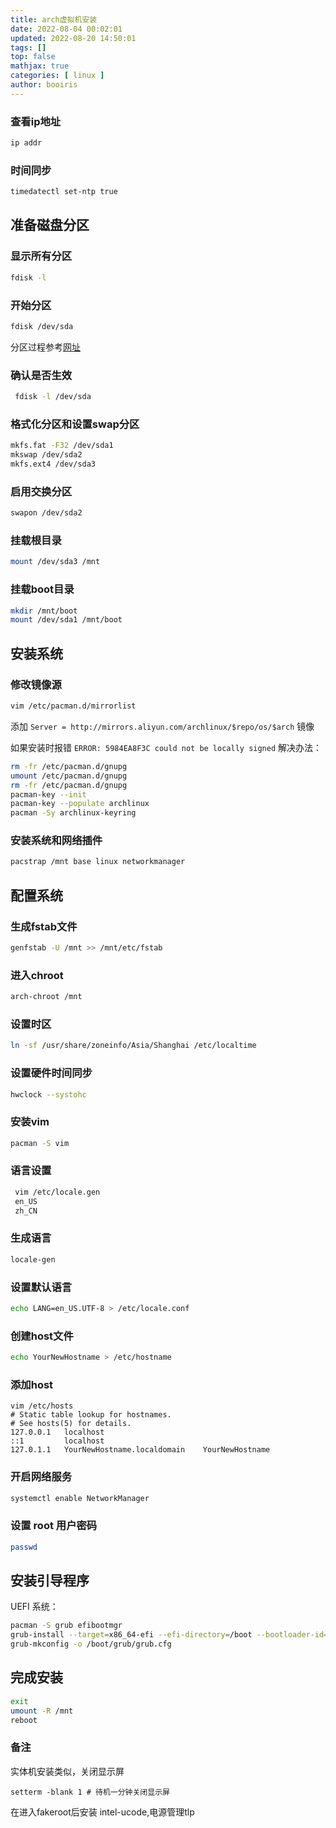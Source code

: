 ```yaml
---
title: arch虚拟机安装 
date: 2022-08-04 00:02:01 
updated: 2022-08-20 14:50:01
tags: [] 
top: false
mathjax: true
categories: [ linux ]
author: booiris
---
```


### 查看ip地址

```bash
ip addr
```

### 时间同步

```bash
timedatectl set-ntp true
```

## 准备磁盘分区

### 显示所有分区

```bash
fdisk -l
```

### 开始分区

```bash
fdisk /dev/sda
```

分区过程参考[网址](https://ericclose.github.io/Installing-Arch-as-a-guest-with-UEFI-and-GPT.html#arch-chroot)

### 确认是否生效

```bash
 fdisk -l /dev/sda
```

### 格式化分区和设置swap分区

```bash
mkfs.fat -F32 /dev/sda1
mkswap /dev/sda2
mkfs.ext4 /dev/sda3 
```

### 启用交换分区

```bash
swapon /dev/sda2
```

### 挂载根目录

```bash
mount /dev/sda3 /mnt
```

### 挂载boot目录

```bash
mkdir /mnt/boot
mount /dev/sda1 /mnt/boot
```

## 安装系统

### 修改镜像源

```bash
vim /etc/pacman.d/mirrorlist
```

添加 `Server = http://mirrors.aliyun.com/archlinux/$repo/os/$arch` 镜像

如果安装时报错 `ERROR: 5984EA8F3C could not be locally signed` 解决办法：

```bash
rm -fr /etc/pacman.d/gnupg
umount /etc/pacman.d/gnupg
rm -fr /etc/pacman.d/gnupg
pacman-key --init
pacman-key --populate archlinux
pacman -Sy archlinux-keyring
```

### 安装系统和网络插件

```bash
pacstrap /mnt base linux networkmanager
```

## 配置系统

### 生成fstab文件

```bash
genfstab -U /mnt >> /mnt/etc/fstab
```

### 进入chroot

```bash
arch-chroot /mnt
```

### 设置时区

```bash
ln -sf /usr/share/zoneinfo/Asia/Shanghai /etc/localtime
```

### 设置硬件时间同步

```bash
hwclock --systohc
```

### 安装vim

```bash
pacman -S vim
```

### 语言设置

```bash
 vim /etc/locale.gen
 en_US
 zh_CN
```

### 生成语言

```bash
locale-gen
```

### 设置默认语言

```bash
echo LANG=en_US.UTF-8 > /etc/locale.conf
```

### 创建host文件

```bash
echo YourNewHostname > /etc/hostname
```

### 添加host

```
vim /etc/hosts
# Static table lookup for hostnames.  
# See hosts(5) for details.  
127.0.0.1   localhost  
::1         localhost  
127.0.1.1   YourNewHostname.localdomain    YourNewHostname
```

### 开启网络服务

```bash
systemctl enable NetworkManager
```

### 设置 root 用户密码

```bash
passwd
```

## 安装引导程序

UEFI 系统：

```bash
pacman -S grub efibootmgr
grub-install --target=x86_64-efi --efi-directory=/boot --bootloader-id="Arch Linux" --recheck
grub-mkconfig -o /boot/grub/grub.cfg 
```

## 完成安装

```bash
exit
umount -R /mnt
reboot
```

### 备注

实体机安装类似，关闭显示屏

```
setterm -blank 1 # 待机一分钟关闭显示屏
```

在进入fakeroot后安装 intel-ucode,电源管理tlp
